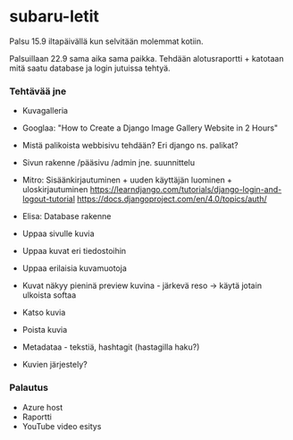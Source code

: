 # subaru-letit

Palsu 15.9 iltapäivällä kun selvitään molemmat kotiin.

Palsuillaan 22.9 sama aika sama paikka. Tehdään alotusraportti + katotaan mitä saatu database ja login jutuissa tehtyä.


### Tehtävää jne

- Kuvagalleria
- Googlaa: "How to Create a Django Image Gallery Website in 2 Hours"
- Mistä palikoista webbisivu tehdään? Eri django ns. palikat?
- Sivun rakenne /pääsivu /admin jne. suunnittelu
- Mitro: Sisäänkirjautuminen + uuden käyttäjän luominen + uloskirjautuminen
https://learndjango.com/tutorials/django-login-and-logout-tutorial
https://docs.djangoproject.com/en/4.0/topics/auth/

- Elisa: Database rakenne
- Uppaa sivulle kuvia
- Uppaa kuvat eri tiedostoihin
- Uppaa erilaisia kuvamuotoja
- Kuvat näkyy pieninä preview kuvina - järkevä reso -> käytä jotain ulkoista softaa
- Katso kuvia
- Poista kuvia
- Metadataa - tekstiä, hashtagit (hastagilla haku?)
- Kuvien järjestely?

### Palautus

- Azure host
- Raportti
- YouTube video esitys
